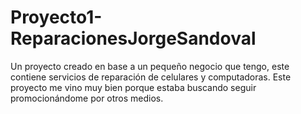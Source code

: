 # Proyecto1-ReparacionesJorgeSandoval

Un proyecto creado en base a un pequeño negocio que tengo, este contiene servicios de reparación de celulares y computadoras.
Este proyecto me vino muy bien porque estaba buscando seguir promocionándome por otros medios.
